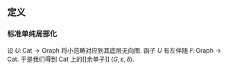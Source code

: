 
## 定义

### 标准单纯局部化

设 $U\colon \mathsf {Cat} \to \mathsf {Graph}$ 将小范畴对应到其底层无向图. 函子 $U$ 有左伴随 $F\colon \mathsf {Graph}\to\mathsf {Cat}$. 于是我们得到 $\mathsf {Cat}$ 上的[[余单子]] $(G,\varepsilon,\delta)$.
